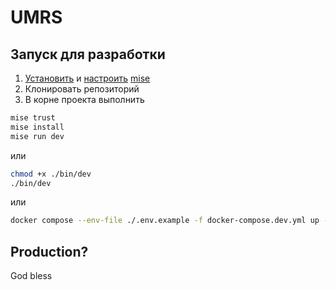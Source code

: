 # UMRS

## Запуск для разработки

1. [Установить](https://mise.jdx.dev/installing-mise.html#installing-mise) и [настроить](https://mise.jdx.dev/dev-tools/shims.html#shims) [mise](https://mise.jdx.dev)
2. Клонировать репозиторий
3. В корне проекта выполнить
```bash
mise trust
mise install
mise run dev
```

или

```bash
chmod +x ./bin/dev
./bin/dev
```
или


```bash
docker compose --env-file ./.env.example -f docker-compose.dev.yml up -d
```


## Production?
God bless